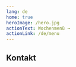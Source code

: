 ```yaml
---
lang: de
home: true
heroImage: /hero.jpg
actionText: Wochenmenü →
actionLink: /de/menu
---
```


## Kontakt

<ContactUs/>

